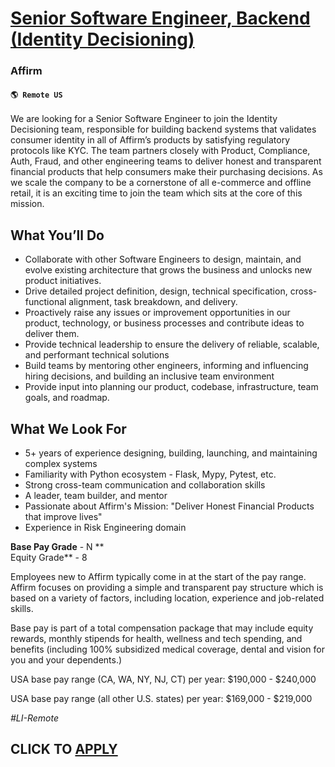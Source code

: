 # [Senior Software Engineer, Backend (Identity Decisioning)](https://www.remotewlb.com/apply/senior-software-engineer-backend-identity-decisioning)  
### Affirm  
#### `🌎 Remote US`  

We are looking for a Senior Software Engineer to join the Identity Decisioning team, responsible for building backend systems that validates consumer identity in all of Affirm’s products by satisfying regulatory protocols like KYC. The team partners closely with Product, Compliance, Auth, Fraud, and other engineering teams to deliver honest and transparent financial products that help consumers make their purchasing decisions. As we scale the company to be a cornerstone of all e-commerce and offline retail, it is an exciting time to join the team which sits at the core of this mission.

## ****What You’ll Do****

  * Collaborate with other Software Engineers to design, maintain, and evolve existing architecture that grows the business and unlocks new product initiatives. 
  * Drive detailed project definition, design, technical specification, cross-functional alignment, task breakdown, and delivery. 
  * Proactively raise any issues or improvement opportunities in our product, technology, or business processes and contribute ideas to deliver them.
  * Provide technical leadership to ensure the delivery of reliable, scalable, and performant technical solutions
  * Build teams by mentoring other engineers, informing and influencing hiring decisions, and building an inclusive team environment
  * Provide input into planning our product, codebase, infrastructure, team goals, and roadmap.

## ****What We Look For****

  * 5+ years of experience designing, building, launching, and maintaining complex systems
  * Familiarity with Python ecosystem - Flask, Mypy, Pytest, etc.
  * Strong cross-team communication and collaboration skills
  * A leader, team builder, and mentor
  * Passionate about Affirm's Mission: "Deliver Honest Financial Products that improve lives"
  * Experience in Risk Engineering domain

**Base Pay Grade** \- N **  
Equity Grade** \- 8

Employees new to Affirm typically come in at the start of the pay range. Affirm focuses on providing a simple and transparent pay structure which is based on a variety of factors, including location, experience and job-related skills.

Base pay is part of a total compensation package that may include equity rewards, monthly stipends for health, wellness and tech spending, and benefits (including 100% subsidized medical coverage, dental and vision for you and your dependents.)

USA base pay range (CA, WA, NY, NJ, CT) per year: $190,000 - $240,000

USA base pay range (all other U.S. states) per year: $169,000 - $219,000

_#LI-Remote_

  
## CLICK TO [APPLY](https://www.remotewlb.com/apply/senior-software-engineer-backend-identity-decisioning)

